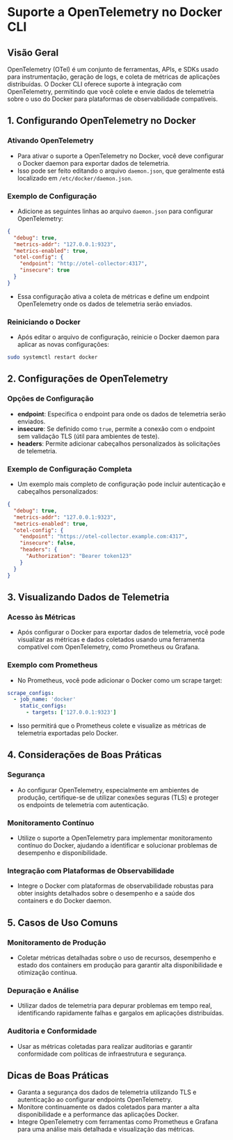 
# Suporte a OpenTelemetry no Docker CLI

## Visão Geral
OpenTelemetry (OTel) é um conjunto de ferramentas, APIs, e SDKs usado para instrumentação, geração de logs, e coleta de métricas de aplicações distribuídas. O Docker CLI oferece suporte à integração com OpenTelemetry, permitindo que você colete e envie dados de telemetria sobre o uso do Docker para plataformas de observabilidade compatíveis.

## 1. Configurando OpenTelemetry no Docker

### Ativando OpenTelemetry
- Para ativar o suporte a OpenTelemetry no Docker, você deve configurar o Docker daemon para exportar dados de telemetria.
- Isso pode ser feito editando o arquivo `daemon.json`, que geralmente está localizado em `/etc/docker/daemon.json`.

### Exemplo de Configuração
- Adicione as seguintes linhas ao arquivo `daemon.json` para configurar OpenTelemetry:

```json
{
  "debug": true,
  "metrics-addr": "127.0.0.1:9323",
  "metrics-enabled": true,
  "otel-config": {
    "endpoint": "http://otel-collector:4317",
    "insecure": true
  }
}
```

- Essa configuração ativa a coleta de métricas e define um endpoint OpenTelemetry onde os dados de telemetria serão enviados.

### Reiniciando o Docker
- Após editar o arquivo de configuração, reinicie o Docker daemon para aplicar as novas configurações:

```bash
sudo systemctl restart docker
```

## 2. Configurações de OpenTelemetry

### Opções de Configuração
- **endpoint**: Especifica o endpoint para onde os dados de telemetria serão enviados.
- **insecure**: Se definido como `true`, permite a conexão com o endpoint sem validação TLS (útil para ambientes de teste).
- **headers**: Permite adicionar cabeçalhos personalizados às solicitações de telemetria.

### Exemplo de Configuração Completa
- Um exemplo mais completo de configuração pode incluir autenticação e cabeçalhos personalizados:

```json
{
  "debug": true,
  "metrics-addr": "127.0.0.1:9323",
  "metrics-enabled": true,
  "otel-config": {
    "endpoint": "https://otel-collector.example.com:4317",
    "insecure": false,
    "headers": {
      "Authorization": "Bearer token123"
    }
  }
}
```

## 3. Visualizando Dados de Telemetria

### Acesso às Métricas
- Após configurar o Docker para exportar dados de telemetria, você pode visualizar as métricas e dados coletados usando uma ferramenta compatível com OpenTelemetry, como Prometheus ou Grafana.

### Exemplo com Prometheus
- No Prometheus, você pode adicionar o Docker como um scrape target:

```yaml
scrape_configs:
  - job_name: 'docker'
    static_configs:
      - targets: ['127.0.0.1:9323']
```

- Isso permitirá que o Prometheus colete e visualize as métricas de telemetria exportadas pelo Docker.

## 4. Considerações de Boas Práticas

### Segurança
- Ao configurar OpenTelemetry, especialmente em ambientes de produção, certifique-se de utilizar conexões seguras (TLS) e proteger os endpoints de telemetria com autenticação.

### Monitoramento Contínuo
- Utilize o suporte a OpenTelemetry para implementar monitoramento contínuo do Docker, ajudando a identificar e solucionar problemas de desempenho e disponibilidade.

### Integração com Plataformas de Observabilidade
- Integre o Docker com plataformas de observabilidade robustas para obter insights detalhados sobre o desempenho e a saúde dos containers e do Docker daemon.

## 5. Casos de Uso Comuns

### Monitoramento de Produção
- Coletar métricas detalhadas sobre o uso de recursos, desempenho e estado dos containers em produção para garantir alta disponibilidade e otimização contínua.

### Depuração e Análise
- Utilizar dados de telemetria para depurar problemas em tempo real, identificando rapidamente falhas e gargalos em aplicações distribuídas.

### Auditoria e Conformidade
- Usar as métricas coletadas para realizar auditorias e garantir conformidade com políticas de infraestrutura e segurança.

## Dicas de Boas Práticas
- Garanta a segurança dos dados de telemetria utilizando TLS e autenticação ao configurar endpoints OpenTelemetry.
- Monitore continuamente os dados coletados para manter a alta disponibilidade e a performance das aplicações Docker.
- Integre OpenTelemetry com ferramentas como Prometheus e Grafana para uma análise mais detalhada e visualização das métricas.

